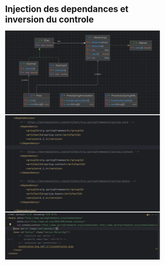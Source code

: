 # Injection des dependances et inversion du controle
![img](ScreenshotsIOC/1.png)
![img](ScreenshotsIOC/2.png)
![img](ScreenshotsIOC/3.png)

